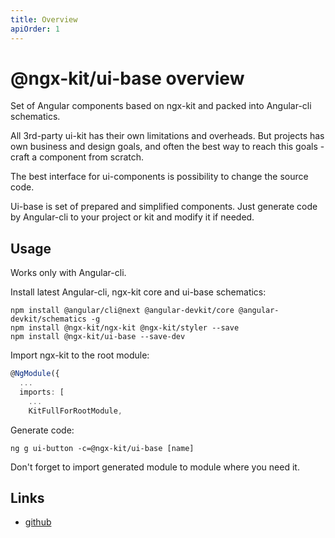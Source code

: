 ```yaml
---
title: Overview
apiOrder: 1
---
```


# @ngx-kit/ui-base overview

Set of Angular components based on ngx-kit and packed into Angular-cli schematics.

All 3rd-party ui-kit has their own limitations and overheads. But projects has own business and design goals, and often the best way to reach this goals - craft a component from scratch.

The best interface for ui-components is possibility to change the source code.

Ui-base is set of prepared and simplified components. Just generate code by Angular-cli to your project or kit and modify it if needed.


## Usage

Works only with Angular-cli.

Install latest Angular-cli, ngx-kit core and ui-base schematics: 

```
npm install @angular/cli@next @angular-devkit/core @angular-devkit/schematics -g
npm install @ngx-kit/ngx-kit @ngx-kit/styler --save
npm install @ngx-kit/ui-base --save-dev
```

Import ngx-kit to the root module:

```typescript
@NgModule({
  ...
  imports: [
    ...
    KitFullForRootModule,
```
 
Generate code:

```
ng g ui-button -c=@ngx-kit/ui-base [name]
```

Don't forget to import generated module to module where you need it.  


## Links

* [github](https://github.com/ngx-kit/ui-base)
